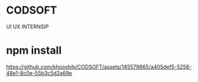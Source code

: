 # CODSOFT
UI UX INTERNSIP

# npm install




https://github.com/khooshib/CODSOFT/assets/145579665/a405def5-5256-48e1-8c0e-55b3c5d2a69e



